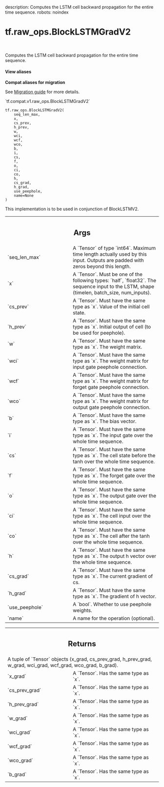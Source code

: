 description: Computes the LSTM cell backward propagation for the entire time sequence.
robots: noindex

# tf.raw_ops.BlockLSTMGradV2

<!-- Insert buttons and diff -->

<table class="tfo-notebook-buttons tfo-api nocontent" align="left">

</table>



Computes the LSTM cell backward propagation for the entire time sequence.


<section class="expandable">
  <h4 class="showalways">View aliases</h4>
  <p>
<b>Compat aliases for migration</b>
<p>See
<a href="https://www.tensorflow.org/guide/migrate">Migration guide</a> for
more details.</p>
<p>`tf.compat.v1.raw_ops.BlockLSTMGradV2`</p>
</p>
</section>

<pre class="devsite-click-to-copy prettyprint lang-py tfo-signature-link">
<code>tf.raw_ops.BlockLSTMGradV2(
    seq_len_max,
    x,
    cs_prev,
    h_prev,
    w,
    wci,
    wcf,
    wco,
    b,
    i,
    cs,
    f,
    o,
    ci,
    co,
    h,
    cs_grad,
    h_grad,
    use_peephole,
    name=None
)
</code></pre>



<!-- Placeholder for "Used in" -->

This implementation is to be used in conjunction of BlockLSTMV2.

<!-- Tabular view -->
 <table class="responsive fixed orange">
<colgroup><col width="214px"><col></colgroup>
<tr><th colspan="2"><h2 class="add-link">Args</h2></th></tr>

<tr>
<td>
`seq_len_max`<a id="seq_len_max"></a>
</td>
<td>
A `Tensor` of type `int64`.
Maximum time length actually used by this input. Outputs are padded
with zeros beyond this length.
</td>
</tr><tr>
<td>
`x`<a id="x"></a>
</td>
<td>
A `Tensor`. Must be one of the following types: `half`, `float32`.
The sequence input to the LSTM, shape (timelen, batch_size, num_inputs).
</td>
</tr><tr>
<td>
`cs_prev`<a id="cs_prev"></a>
</td>
<td>
A `Tensor`. Must have the same type as `x`.
Value of the initial cell state.
</td>
</tr><tr>
<td>
`h_prev`<a id="h_prev"></a>
</td>
<td>
A `Tensor`. Must have the same type as `x`.
Initial output of cell (to be used for peephole).
</td>
</tr><tr>
<td>
`w`<a id="w"></a>
</td>
<td>
A `Tensor`. Must have the same type as `x`. The weight matrix.
</td>
</tr><tr>
<td>
`wci`<a id="wci"></a>
</td>
<td>
A `Tensor`. Must have the same type as `x`.
The weight matrix for input gate peephole connection.
</td>
</tr><tr>
<td>
`wcf`<a id="wcf"></a>
</td>
<td>
A `Tensor`. Must have the same type as `x`.
The weight matrix for forget gate peephole connection.
</td>
</tr><tr>
<td>
`wco`<a id="wco"></a>
</td>
<td>
A `Tensor`. Must have the same type as `x`.
The weight matrix for output gate peephole connection.
</td>
</tr><tr>
<td>
`b`<a id="b"></a>
</td>
<td>
A `Tensor`. Must have the same type as `x`. The bias vector.
</td>
</tr><tr>
<td>
`i`<a id="i"></a>
</td>
<td>
A `Tensor`. Must have the same type as `x`.
The input gate over the whole time sequence.
</td>
</tr><tr>
<td>
`cs`<a id="cs"></a>
</td>
<td>
A `Tensor`. Must have the same type as `x`.
The cell state before the tanh over the whole time sequence.
</td>
</tr><tr>
<td>
`f`<a id="f"></a>
</td>
<td>
A `Tensor`. Must have the same type as `x`.
The forget gate over the whole time sequence.
</td>
</tr><tr>
<td>
`o`<a id="o"></a>
</td>
<td>
A `Tensor`. Must have the same type as `x`.
The output gate over the whole time sequence.
</td>
</tr><tr>
<td>
`ci`<a id="ci"></a>
</td>
<td>
A `Tensor`. Must have the same type as `x`.
The cell input over the whole time sequence.
</td>
</tr><tr>
<td>
`co`<a id="co"></a>
</td>
<td>
A `Tensor`. Must have the same type as `x`.
The cell after the tanh over the whole time sequence.
</td>
</tr><tr>
<td>
`h`<a id="h"></a>
</td>
<td>
A `Tensor`. Must have the same type as `x`.
The output h vector over the whole time sequence.
</td>
</tr><tr>
<td>
`cs_grad`<a id="cs_grad"></a>
</td>
<td>
A `Tensor`. Must have the same type as `x`.
The current gradient of cs.
</td>
</tr><tr>
<td>
`h_grad`<a id="h_grad"></a>
</td>
<td>
A `Tensor`. Must have the same type as `x`.
The gradient of h vector.
</td>
</tr><tr>
<td>
`use_peephole`<a id="use_peephole"></a>
</td>
<td>
A `bool`. Whether to use peephole weights.
</td>
</tr><tr>
<td>
`name`<a id="name"></a>
</td>
<td>
A name for the operation (optional).
</td>
</tr>
</table>



<!-- Tabular view -->
 <table class="responsive fixed orange">
<colgroup><col width="214px"><col></colgroup>
<tr><th colspan="2"><h2 class="add-link">Returns</h2></th></tr>
<tr class="alt">
<td colspan="2">
A tuple of `Tensor` objects (x_grad, cs_prev_grad, h_prev_grad, w_grad, wci_grad, wcf_grad, wco_grad, b_grad).
</td>
</tr>
<tr>
<td>
`x_grad`<a id="x_grad"></a>
</td>
<td>
A `Tensor`. Has the same type as `x`.
</td>
</tr><tr>
<td>
`cs_prev_grad`<a id="cs_prev_grad"></a>
</td>
<td>
A `Tensor`. Has the same type as `x`.
</td>
</tr><tr>
<td>
`h_prev_grad`<a id="h_prev_grad"></a>
</td>
<td>
A `Tensor`. Has the same type as `x`.
</td>
</tr><tr>
<td>
`w_grad`<a id="w_grad"></a>
</td>
<td>
A `Tensor`. Has the same type as `x`.
</td>
</tr><tr>
<td>
`wci_grad`<a id="wci_grad"></a>
</td>
<td>
A `Tensor`. Has the same type as `x`.
</td>
</tr><tr>
<td>
`wcf_grad`<a id="wcf_grad"></a>
</td>
<td>
A `Tensor`. Has the same type as `x`.
</td>
</tr><tr>
<td>
`wco_grad`<a id="wco_grad"></a>
</td>
<td>
A `Tensor`. Has the same type as `x`.
</td>
</tr><tr>
<td>
`b_grad`<a id="b_grad"></a>
</td>
<td>
A `Tensor`. Has the same type as `x`.
</td>
</tr>
</table>

